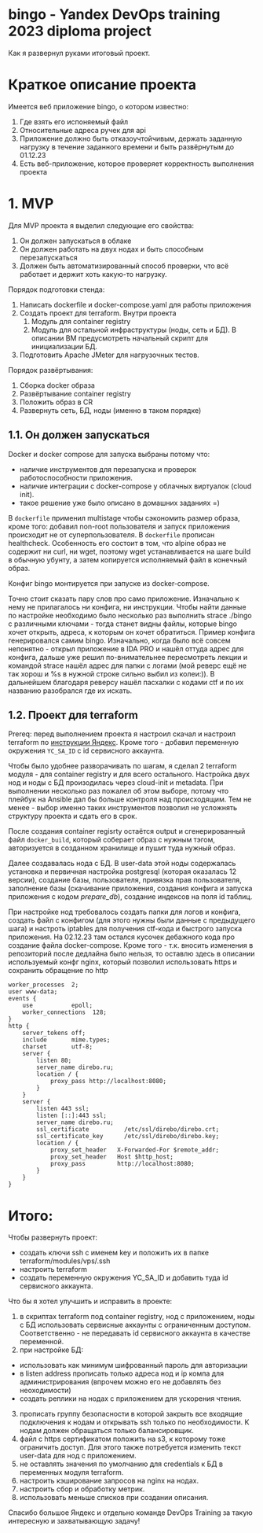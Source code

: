 # bingo - Yandex DevOps training 2023 diploma project

Как я развернул руками итоговый проект. 

# Краткое описание проекта

Имеется веб приложение bingo, о котором известно: 
1. Где взять его испоняемый файл
2. Относительные адреса ручек для api
3. Приложение должно быть отказоучтойчивым, держать заданную нагрузку в течение заданного времени и быть развёрнутым до 01.12.23
4. Есть веб-приложение, которое проверяет корректность выполнения проекта

# 1. MVP

Для MVP проекта я выделил следующие его свойства: 
1. Он должен запускаться в облаке
2. Он должен работать на двух нодах и быть способным перезапускаться
3. Должен быть автоматизированный способ проверки, что всё работает и держит хоть какую-то нагрузку.

Порядок подготовки стенда: 
1. Написать dockerfile и docker-compose.yaml для работы приложения
2. Создать проект для terraform. Внутри проекта
    1. Модуль для container registry
    2. Модуль для остальной инфраструктуры (ноды, сеть и БД). В описании ВМ предусмотреть начальный скрипт для инициализации БД.
3. Подготовить Apache JMeter для нагрузочных тестов.

Порядок развёртывания: 
1. Сборка docker образа
2. Развёртывание container registry
3. Положить образ в CR 
4. Развернуть сеть, БД, ноды (именно в таком порядке)  

## 1.1. Он должен запускаться 

Docker и docker compose для запуска выбраны потому что:
* наличие инструментов для перезапуска и проверок работоспособности приложения. 
* наличие интеграции с docker-compose у облачных виртуалок (cloud init).
* такое решение уже было описано в домашних заданиях =)

В `dockerfile` применил multistage чтобы сэкономить размер образа, кроме того: добавил non-root пользователя и запуск приложения происходит не от суперпользователя. 
В `dockerfile` прописан healthcheck. Особенность его состоит в том, что alpine образ не содержит ни curl, ни wget, поэтому wget устанавливается на шаге build в обычную убунту, а затем копируется исполняемый файл в конечный образ. 

 Конфиг bingo монтируется при запуске из docker-compose.  

Точно стоит сказать пару слов про само приложение. Изначально к нему не прилагалось ни конфига, ни инструкции. Чтобы найти данные по настройке необходимо было несколько раз выполнить strace ./bingo с различными ключами - тогда станет видны файлы, которые bingo хочет открыть, адреса, к которым он хочет обратиться. Пример конфига генерировался самим bingo. Изначально, когда было всё совсем непонятно - открыл приложение в IDA PRO и нашёл оттуда адрес для конфига, дальше уже решил по-внимательнее пересмотреть лекции и командой strace нашёл адрес для папки с логами (мой реверс ещё не так хорош и %s в нужной строке сильно выбил из колеи:)). В дальнейшем благодаря реверсу нашёл пасхалки с кодами ctf и по их названию разобрался где их искать.  

## 1.2. Проект для terraform

Prereq: перед выполнением проекта я настроил скачал и настроил terraform по [инструкции Яндекс](https://cloud.yandex.ru/docs/tutorials/infrastructure-management/terraform-quickstart). Кроме того - добавил переменную окружения `YC_SA_ID` с id сервисного аккаунта.  

Чтобы было удобнее разворачивать по шагам, я сделал 2 terraform модуля - для container registry и для всего остального. Настройка двух нод и ноды с БД произодилась через cloud-init и metadata. При выполнении несколько раз пожалел об этом выборе, потому что плейбук на Ansible дал бы больше контроля над происходящим. Тем не менее - выбор именно таких инструментов позволил не усложнять структуру проекта и сдать его в срок. 

После создания container regisrty остаётся output и сгенерированный файл `docker_build`, который соберает образ с нужным тэгом, авторизуется в созданном хранилище и пушит туда нужный образ. 

Далее создавалась нода с БД. В user-data этой ноды содержалась установка и первичная настройка postgresql (которая оказалась 12 версии), создание базы, пользователя, привязка прав пользователя, заполнение базы (скачивание приложения, создания конфига и запуска приложения с кодом *prepare_db*), создание индексов на поля id таблиц. 

При настройке нод требовалось создать папки для логов и конфига, создать файл с конфигом (для этого нужны были данные с предыдущего шага) и настроть iptables для получения ctf-кода и быстрого запуска приложения. На 02.12.23 там остался кусочек дебажного кода про создание файла docker-compose. Кроме того - т.к. вносить изменения в репозиторий после дедлайна было нельзя, то оставлю здесь в описании используемый конфг nginx, который позволил использовать https и сохранить обращение по http 
```
worker_processes  2;
user www-data;
events {
    use           epoll;
    worker_connections  128;
}
http {
    server_tokens off;
    include       mime.types;
    charset       utf-8;    
    server {
        listen 80;
        server_name direbo.ru;
        location / {
            proxy_pass http://localhost:8080;
        }
    }
    server {
        listen 443 ssl;
        listen [::]:443 ssl;
        server_name direbo.ru;
        ssl_certificate          /etc/ssl/direbo/direbo.crt;
        ssl_certificate_key      /etc/ssl/direbo/direbo.key;
        location / {
            proxy_set_header   X-Forwarded-For $remote_addr;
            proxy_set_header   Host $http_host;   
            proxy_pass         http://localhost:8080;
        }
    }
}
```
# Итого:
Чтобы развернуть проект:
- создать ключи ssh с именем key и положить их в папке terraform/modules/vps/.ssh
- настроить terraform 
- создать переменную окружения YC_SA_ID и добавить туда id сервисного аккаунта.  

Что бы я хотел улучшить и исправить в проекте: 
1. в скриптах terraform под container registry, нод с приложением, ноды с БД использовать сервисные аккаунты с ограниченным доступом. Соответственно - не передавать id сервисного аккаунта в качестве переменной.
2. при настройке БД: 
* использовать как минимум шифрованный пароль для авторизации
* в listen address прописать только адреса нод и ip компа для администрирования (впрочем можно его не добавлять без неоходимости)
* создать реплики на нодах с приложением для ускорения чтения.
3. прописать группу безопасности в которой закрыть все входящие подключения к нодам и открывать ssh только по необходимости. К нодам должен обращаться только балансировщик.
4. файл с https сертификатом положить на s3, к которому тоже ограничить доступ. Для этого также потребуется изменить текст user-data для нод с приложением. 
5. не оставлять значения по умолчанию для credentials к БД в переменных модуля terraform. 
6. настроить кэширование запросов на nginx на нодах. 
7. настроить сбор и обработку метрик. 
8. использовать меньше списков при создании описания.

Спасибо большое Яндекс и отдельно команде DevOps Training за такую интересную и захватывающую задачу!